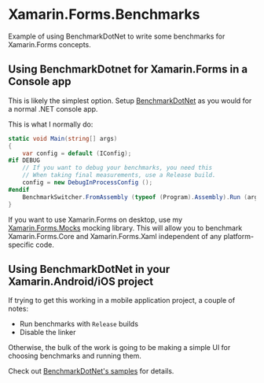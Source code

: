 # Xamarin.Forms.Benchmarks

Example of using BenchmarkDotNet to write some benchmarks for Xamarin.Forms concepts.

## Using BenchmarkDotnet for Xamarin.Forms in a Console app

This is likely the simplest option. Setup [BenchmarkDotNet][getting-started] as you would for a normal .NET console app.

This is what I normally do:

```csharp
static void Main(string[] args)
{
    var config = default (IConfig);
#if DEBUG
    // If you want to debug your benchmarks, you need this
    // When taking final measurements, use a Release build.
    config = new DebugInProcessConfig ();
#endif
    BenchmarkSwitcher.FromAssembly (typeof (Program).Assembly).Run (args, config);
}
```

If you want to use Xamarin.Forms on desktop, use my [Xamarin.Forms.Mocks][mocks] mocking library.
This will allow you to benchmark Xamarin.Forms.Core and Xamarin.Forms.Xaml independent of any platform-specific code.

[getting-started]: https://benchmarkdotnet.org/articles/guides/getting-started.html
[mocks]: https://github.com/jonathanpeppers/Xamarin.Forms.Mocks

## Using BenchmarkDotNet in your Xamarin.Android/iOS project

If trying to get this working in a mobile application project, a couple of notes:

* Run benchmarks with `Release` builds
* Disable the linker

Otherwise, the bulk of the work is going to be making a simple UI for choosing benchmarks and running them.

Check out [BenchmarkDotNet's samples][bdn] for details.

[bdn]: https://github.com/dotnet/BenchmarkDotNet/tree/master/samples
